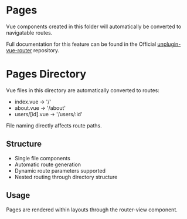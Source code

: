 # Pages

Vue components created in this folder will automatically be converted to navigatable routes.

Full documentation for this feature can be found in the Official [unplugin-vue-router](https://github.com/posva/unplugin-vue-router) repository.

# Pages Directory

Vue files in this directory are automatically converted to routes:
- index.vue -> '/'
- about.vue -> '/about'
- users/[id].vue -> '/users/:id'

File naming directly affects route paths.

## Structure
- Single file components
- Automatic route generation
- Dynamic route parameters supported
- Nested routing through directory structure

## Usage
Pages are rendered within layouts through the router-view component.